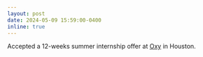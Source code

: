 ```yaml
---
layout: post
date: 2024-05-09 15:59:00-0400
inline: true
---
```


Accepted a 12-weeks summer internship offer at <a href='https://www.oxy.com/'>Oxy</a> in Houston.